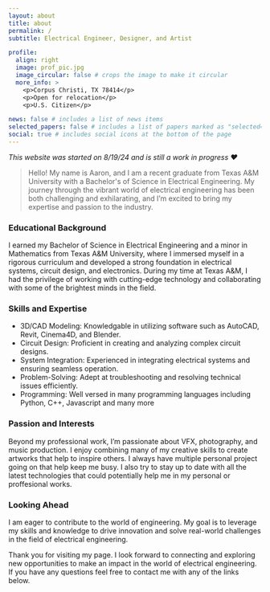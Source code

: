 ```yaml
---
layout: about
title: about
permalink: /
subtitle: Electrical Engineer, Designer, and Artist

profile:
  align: right
  image: prof_pic.jpg
  image_circular: false # crops the image to make it circular
  more_info: >
    <p>Corpus Christi, TX 78414</p>
    <p>Open for relocation</p>
    <p>U.S. Citizen</p>

news: false # includes a list of news items
selected_papers: false # includes a list of papers marked as "selected={true}"
social: true # includes social icons at the bottom of the page
---
```

*This website was started on 8/19/24 and is still a work in progress ❤️*

> Hello! My name is Aaron, and I am a recent graduate from Texas A&M University with a Bachelor's of Science in Electrical Engineering. My journey through the vibrant world of electrical engineering has been both challenging and exhilarating, and I’m excited to bring my expertise and passion to the industry.

### Educational Background
  I earned my Bachelor of Science in Electrical Engineering and a minor in Mathematics from Texas A&M University, where I immersed myself in a rigorous curriculum and developed a strong foundation in electrical systems, circuit design, and electronics. During my time at Texas A&M, I had the privilege of working with cutting-edge technology and collaborating with some of the brightest minds in the field.

### Skills and Expertise
- 3D/CAD Modeling: Knowledgable in utilizing software such as AutoCAD, Revit, Cinema4D, and Blender.
- Circuit Design: Proficient in creating and analyzing complex circuit designs.
- System Integration: Experienced in integrating electrical systems and ensuring seamless operation.
- Problem-Solving: Adept at troubleshooting and resolving technical issues efficiently.
- Programming: Well versed in many programming languages including Python, C++, Javascript and many more

### Passion and Interests
  Beyond my professional work, I’m passionate about VFX, photography, and music production. I enjoy combining many of my creative skills to create artworks that help to inspire others. I always have multiple personal project going on that help keep me busy. I also try to stay up to date with all the latest technologies that could potentially help me in my personal or proffesional works.  

### Looking Ahead
  I am eager to contribute to the world of engineering. My goal is to leverage my skills and knowledge to drive innovation and solve real-world challenges in the field of electrical engineering.

  Thank you for visiting my page. I look forward to connecting and exploring new opportunities to make an impact in the world of electrical engineering. If you have any questions feel free to contact me with any of the links below.
